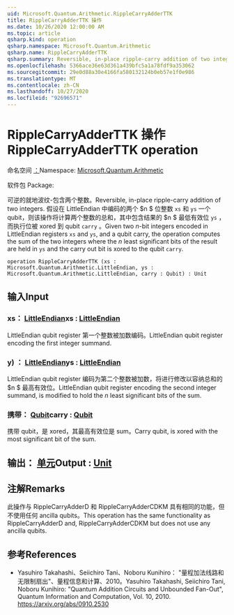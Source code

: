 ```yaml
---
uid: Microsoft.Quantum.Arithmetic.RippleCarryAdderTTK
title: RippleCarryAdderTTK 操作
ms.date: 10/26/2020 12:00:00 AM
ms.topic: article
qsharp.kind: operation
qsharp.namespace: Microsoft.Quantum.Arithmetic
qsharp.name: RippleCarryAdderTTK
qsharp.summary: Reversible, in-place ripple-carry addition of two integers. Given two $n$-bit integers encoded in LittleEndian registers `xs` and `ys`, and a qubit carry, the operation computes the sum of the two integers where the $n$ least significant bits of the result are held in `ys` and the carry out bit is xored to the qubit `carry`.
ms.openlocfilehash: 5366ace36e63d361a439bfc5a1a78fdf9a353062
ms.sourcegitcommit: 29e0d88a30e4166fa580132124b0eb57e1f0e986
ms.translationtype: MT
ms.contentlocale: zh-CN
ms.lasthandoff: 10/27/2020
ms.locfileid: "92696571"
---
```

# <a name="ripplecarryadderttk-operation"></a><span data-ttu-id="fb410-102">RippleCarryAdderTTK 操作</span><span class="sxs-lookup"><span data-stu-id="fb410-102">RippleCarryAdderTTK operation</span></span>

<span data-ttu-id="fb410-103">命名空间 [：](xref:Microsoft.Quantum.Arithmetic)</span><span class="sxs-lookup"><span data-stu-id="fb410-103">Namespace: [Microsoft.Quantum.Arithmetic](xref:Microsoft.Quantum.Arithmetic)</span></span>

<span data-ttu-id="fb410-104">软件包 [](https://nuget.org/packages/)</span><span class="sxs-lookup"><span data-stu-id="fb410-104">Package: [](https://nuget.org/packages/)</span></span>


<span data-ttu-id="fb410-105">可逆的就地波纹-包含两个整数。</span><span class="sxs-lookup"><span data-stu-id="fb410-105">Reversible, in-place ripple-carry addition of two integers.</span></span>
<span data-ttu-id="fb410-106">假设在 LittleEndian 中编码的两个 $n $ 位整数 `xs` 和 `ys` 一个 qubit，则该操作将计算两个整数的总和，其中包含结果的 $n $ 最低有效位 `ys` ，而执行位被 xored 到 qubit `carry` 。</span><span class="sxs-lookup"><span data-stu-id="fb410-106">Given two $n$-bit integers encoded in LittleEndian registers `xs` and `ys`, and a qubit carry, the operation computes the sum of the two integers where the $n$ least significant bits of the result are held in `ys` and the carry out bit is xored to the qubit `carry`.</span></span>

```qsharp
operation RippleCarryAdderTTK (xs : Microsoft.Quantum.Arithmetic.LittleEndian, ys : Microsoft.Quantum.Arithmetic.LittleEndian, carry : Qubit) : Unit
```


## <a name="input"></a><span data-ttu-id="fb410-107">输入</span><span class="sxs-lookup"><span data-stu-id="fb410-107">Input</span></span>

### <a name="xs--littleendian"></a><span data-ttu-id="fb410-108">xs： [LittleEndian](xref:Microsoft.Quantum.Arithmetic.LittleEndian)</span><span class="sxs-lookup"><span data-stu-id="fb410-108">xs : [LittleEndian](xref:Microsoft.Quantum.Arithmetic.LittleEndian)</span></span>

<span data-ttu-id="fb410-109">LittleEndian qubit register 第一个整数被加数编码。</span><span class="sxs-lookup"><span data-stu-id="fb410-109">LittleEndian qubit register encoding the first integer summand.</span></span>


### <a name="ys--littleendian"></a><span data-ttu-id="fb410-110">y) ： [LittleEndian](xref:Microsoft.Quantum.Arithmetic.LittleEndian)</span><span class="sxs-lookup"><span data-stu-id="fb410-110">ys : [LittleEndian](xref:Microsoft.Quantum.Arithmetic.LittleEndian)</span></span>

<span data-ttu-id="fb410-111">LittleEndian qubit register 编码为第二个整数被加数，将进行修改以容纳总和的 $n $ 最高有效位。</span><span class="sxs-lookup"><span data-stu-id="fb410-111">LittleEndian qubit register encoding the second integer summand, is modified to hold the $n$ least significant bits of the sum.</span></span>


### <a name="carry--qubit"></a><span data-ttu-id="fb410-112">携带： [Qubit](xref:microsoft.quantum.lang-ref.qubit)</span><span class="sxs-lookup"><span data-stu-id="fb410-112">carry : [Qubit](xref:microsoft.quantum.lang-ref.qubit)</span></span>

<span data-ttu-id="fb410-113">携带 qubit，是 xored，其最高有效位是 sum。</span><span class="sxs-lookup"><span data-stu-id="fb410-113">Carry qubit, is xored with the most significant bit of the sum.</span></span>



## <a name="output--unit"></a><span data-ttu-id="fb410-114">输出： [单元](xref:microsoft.quantum.lang-ref.unit)</span><span class="sxs-lookup"><span data-stu-id="fb410-114">Output : [Unit](xref:microsoft.quantum.lang-ref.unit)</span></span>



## <a name="remarks"></a><span data-ttu-id="fb410-115">注解</span><span class="sxs-lookup"><span data-stu-id="fb410-115">Remarks</span></span>

<span data-ttu-id="fb410-116">此操作与 RippleCarryAdderD 和 RippleCarryAdderCDKM 具有相同的功能，但不使用任何 ancilla qubits。</span><span class="sxs-lookup"><span data-stu-id="fb410-116">This operation has the same functionality as RippleCarryAdderD and, RippleCarryAdderCDKM but does not use any ancilla qubits.</span></span>

## <a name="references"></a><span data-ttu-id="fb410-117">参考</span><span class="sxs-lookup"><span data-stu-id="fb410-117">References</span></span>

- <span data-ttu-id="fb410-118">Yasuhiro Takahashi、Seiichiro Tani、Noboru Kunihiro： "量程加法线路和无限制扇出"、量程信息和计算、2010。</span><span class="sxs-lookup"><span data-stu-id="fb410-118">Yasuhiro Takahashi, Seiichiro Tani, Noboru Kunihiro: "Quantum Addition Circuits and Unbounded Fan-Out", Quantum Information and Computation, Vol. 10, 2010.</span></span>
  https://arxiv.org/abs/0910.2530